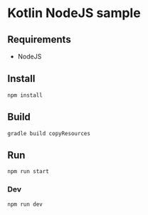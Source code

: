# Kotlin NodeJS sample

## Requirements
* NodeJS

## Install
```
npm install
```

## Build
```
gradle build copyResources
```


## Run
```
npm run start
```


### Dev
```
npm run dev
```

